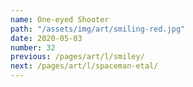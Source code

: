 ```yaml
---
name: One-eyed Shooter
path: "/assets/img/art/smiling-red.jpg"
date: 2020-05-03
number: 32
previous: /pages/art/l/smiley/
next: /pages/art/l/spaceman-etal/
---
```

